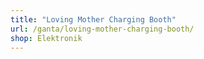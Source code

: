 ```yaml
---
title: "Loving Mother Charging Booth"
url: /ganta/loving-mother-charging-booth/
shop: Elektronik
---
```

